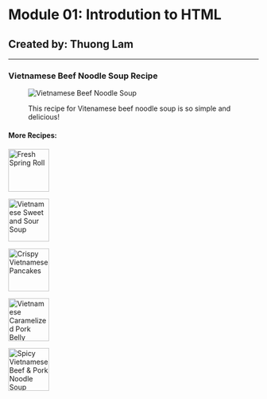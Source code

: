 <!DOCTYPE html>
<html>
<body>
    <h1>Module 01: Introdution to HTML </h1>
    <h2>Created by: Thuong Lam </h2>
    <hr>
		<h3>Vietnamese Beef Noodle Soup Recipe</h3>
		<figure>
			<img src="https://images.app.goo.gl/kNFDotS59o2bD6uK8" 
      alt="Vietnamese Beef Noodle Soup" title="Vietnamese Beef Noodle Soup">
		<p>
				<figcaption>
					This recipe for Vitenamese beef noodle soup is so simple and delicious!
				</figcaption>
		</p>
      </figure>
		<h4>More Recipes:</h4>
		<p>
<a href="https://tastesbetterfromscratch.com/fresh-spring-rolls/"> <img src="https://images.app.goo.gl/Q3SM679jBPCixuVw8" width="82" height="86" alt="Fresh Spring Roll" title="Fresh Spring Roll"> </a>
      
<a href="http://atasteofjoyandlove.com/vietnamese-sweet-and-sour-soup-canh-chua/"> <img src="https://images.app.goo.gl/NBqfQ8hzdwsEkVtH6" width="82" height="86" alt="Vietnamese Sweet and Sour Soup" title="Vietnamese Sweet and Sour Soup"></a>
			
<a href="https://www.taste.com.au/recipes/crispy-vietnamese-pancakes/7dd0062e-93a1-4733-8ea7-1a390f64d8c2"><img src="https://images.app.goo.gl/4YTwC2tazzFzUf7S7" width="82" height="86" alt="Crispy Vietnamese Pancakes" title="Crispy Vietnamese Pancakes"> </a>
      
<a href="https://delightfulplate.com/vietnamese-caramelized-pork-belly-thit-kho-tau/" > <img src="https://images.app.goo.gl/vkRza9BSBokcDx9G8" width="82" height="86" title="Vietnamese Caramelized Pork Belly" alt="Vietnamese Caramelized Pork Belly"></a>
      
<a href="https://www.hungryhuy.com/bun-bo-hue-recipe/" > <img src="https://images.app.goo.gl/kNyYqXpLuv1zafTY8" width="82" height="86" title="Spicy Vietnamese Beef & Pork Noodle Soup" alt="Spicy Vietnamese Beef & Pork Noodle Soup"> </a>
		</p>
</body>
</html>
